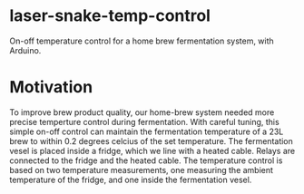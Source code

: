 # laser-snake-temp-control
On-off temperature control for a home brew fermentation system, with Arduino. 

# Motivation
To improve brew product quality, our home-brew system needed more precise temperture control during fermentation. With careful tuning, this simple on-off control can maintain the fermentation temperature of a 23L brew to within 0.2 degrees celcius of the set temperature. The fermentation vesel is placed inside a fridge, which we line with a heated cable. Relays are connected to the fridge and the heated cable. The temperature control is based on two temperature measurements, one measuring the ambient temperature of the fridge, and one inside the fermentation vesel. 

